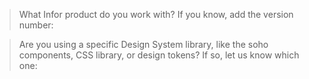 <!-- Thanks for getting in touch! Please add as much information as possible so we can promptly respond to your request. -->

> What Infor product do you work with? If you know, add the version number:


> Are you using a specific Design System library, like the soho components, CSS library, or design tokens? If so, let us know which one:

<!-- If you have a request for a new feature within the design system, please be as explicit as possible with your use case and include sketches or wireframes if possible. -->

